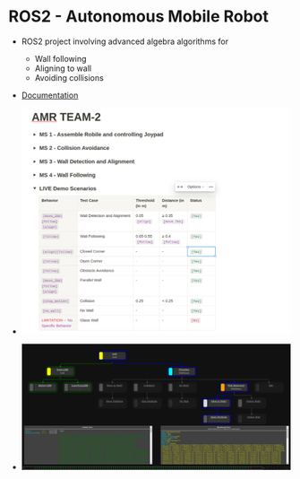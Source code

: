 # ROS2 - Autonomous Mobile Robot
- ROS2 project involving advanced algebra algorithms for
  - Wall following
  - Aligning to wall
  - Avoiding collisions
  
- [Documentation](https://www.notion.so/shaxpy/AMR-TEAM-2-e0c2091d62ba4ed791275f145d655237?pvs=4)
- ![DOC](docs/Doc.png)
- ![BDD](docs/BDD.png)
